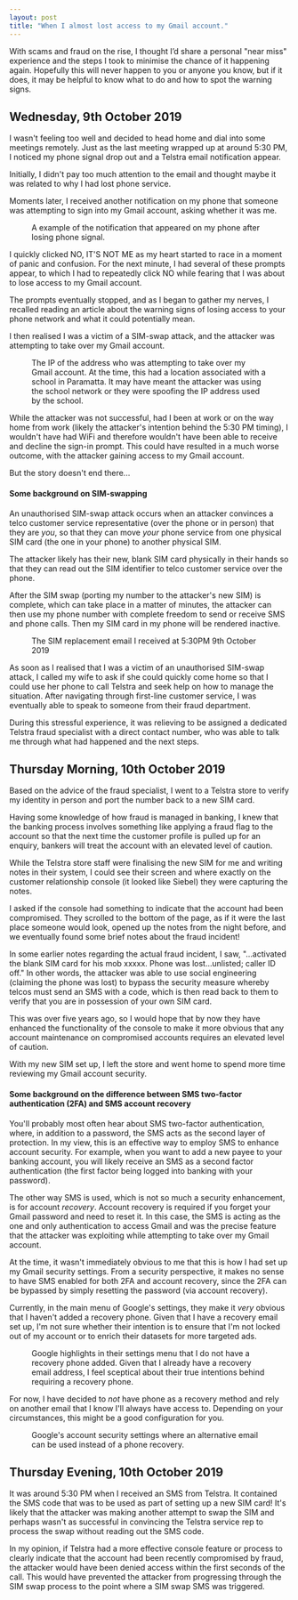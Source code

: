```yaml
---
layout: post
title: "When I almost lost access to my Gmail account."
---
```




With scams and fraud on the rise, I thought I’d share a personal "near miss" experience and the steps I took to minimise the chance of it happening again. Hopefully this will never happen to you or anyone you know, but if it does, it may be helpful to know what to do and how to spot the warning signs.

## Wednesday, 9th October 2019
I wasn't feeling too well and decided to head home and dial into some meetings remotely. Just as the last meeting wrapped up at around 5:30 PM, I noticed my phone signal drop out and a Telstra email notification appear.

Initially, I didn't pay too much attention to the email and thought maybe it was related to why I had lost phone service.

Moments later, I received another notification on my phone that someone was attempting to sign into my Gmail account, asking whether it was me.

<figure>
  <img src="/assets/sim-swap/sign_in.png" alt="" loading="lazy">
  <figcaption>
    A example of the notification that appeared on my phone after losing phone signal.
  </figcaption>
</figure>

I quickly clicked NO, IT'S NOT ME as my heart started to race in a moment of panic and confusion. For the next minute, I had several of these prompts appear, to which I had to repeatedly click NO while fearing that I was about to lose access to my Gmail account.

The prompts eventually stopped, and as I began to gather my nerves, I recalled reading an article about the warning signs of losing access to your phone network and what it could potentially mean.

I then realised I was a victim of a SIM-swap attack, and the attacker was attempting to take over my Gmail account.

<figure>
  <img src="/assets/sim-swap/hacker_ip.png" alt="" loading="lazy">
  <figcaption>
    The IP of the address who was attempting to take over my Gmail account. At the time, this had a location associated with a school in Paramatta. It may have meant the attacker was using the school network or they were spoofing the IP address used by the school.
  </figcaption>
</figure>

While the attacker was not successful, had I been at work or on the way home from work (likely the attacker's intention behind the 5:30 PM timing), I wouldn't have had WiFi and therefore wouldn't have been able to receive and decline the sign-in prompt. This could have resulted in a much worse outcome, with the attacker gaining access to my Gmail account.

But the story doesn't end there...

#### Some background on SIM-swapping
An unauthorised SIM-swap attack occurs when an attacker convinces a telco customer service representative (over the phone or in person) that they are _you_, so that they can move _your_ phone service from one physical SIM card (the one in your phone) to another physical SIM.

The attacker likely has their new, blank SIM card physically in their hands so that they can read out the SIM identifier to telco customer service over the phone.

After the SIM swap (porting my number to the attacker's new SIM) is complete, which can take place in a matter of minutes, the attacker can then use my phone number with complete freedom to send or receive SMS and phone calls. Then my SIM card in my phone will be rendered inactive.

<figure>
  <img src="/assets/sim-swap/email.png" alt="" loading="lazy">
  <figcaption>
    The SIM replacement email I received at 5:30PM 9th October 2019
  </figcaption>
</figure>

As soon as I realised that I was a victim of an unauthorised SIM-swap attack, I called my wife to ask if she could quickly come home so that I could use her phone to call Telstra and seek help on how to manage the situation. After navigating through first-line customer service, I was eventually able to speak to someone from their fraud department.

During this stressful experience, it was relieving to be assigned a dedicated Telstra fraud specialist with a direct contact number, who was able to talk me through what had happened and the next steps.

## Thursday Morning, 10th October 2019
Based on the advice of the fraud specialist, I went to a Telstra store to verify my identity in person and port the number back to a new SIM card. 

Having some knowledge of how fraud is managed in banking, I knew that the banking process involves something like applying a fraud flag to the account so that the next time the customer profile is pulled up for an enquiry, bankers will treat the account with an elevated level of caution.

While the Telstra store staff were finalising the new SIM for me and writing notes in their system, I could see their screen and where exactly on the customer relationship console (it looked like Siebel) they were capturing the notes.

I asked if the console had something to indicate that the account had been compromised. They scrolled to the bottom of the page, as if it were the last place someone would look, opened up the notes from the night before, and we eventually found some brief notes about the fraud incident!

In some earlier notes regarding the actual fraud incident, I saw, "...activated the blank SIM card for his mob xxxxx. Phone was lost...unlisted; caller ID off." In other words, the attacker was able to use social engineering (claiming the phone was lost) to bypass the security measure whereby telcos must send an SMS with a code, which is then read back to them to verify that you are in possession of your own SIM card.

This was over five years ago, so I would hope that by now they have enhanced the functionality of the console to make it more obvious that any account maintenance on compromised accounts requires an elevated level of caution.

With my new SIM set up, I left the store and went home to spend more time reviewing my Gmail account security.

#### Some background on the difference between SMS two-factor authentication (2FA) and SMS account recovery
You'll probably most often hear about SMS two-factor authentication, where, in addition to a password, the SMS acts as the second layer of protection. In my view, this is an effective way to employ SMS to enhance account security. For example, when you want to add a new payee to your banking account, you will likely receive an SMS as a second factor authentication (the first factor being logged into banking with your password).

The other way SMS is used, which is not so much a security enhancement, is for account _recovery_. Account recovery is required if you forget your Gmail password and need to reset it. In this case, the SMS is acting as the one and only authentication to access Gmail and was the precise feature that the attacker was exploiting while attempting to take over my Gmail account.

At the time, it wasn't immediately obvious to me that this is how I had set up my Gmail security settings. From a security perspective, it makes no sense to have SMS enabled for both 2FA and account recovery, since the 2FA can be bypassed by simply resetting the password (via account recovery).

Currently, in the main menu of Google's settings, they make it _very_ obvious that I haven't added a recovery phone. Given that I have a recovery email set up, I'm not sure whether their intention is to ensure that I'm not locked out of my account or to enrich their datasets for more targeted ads.

<figure>
  <img src="/assets/sim-swap/recovery_phone.png" alt="" loading="lazy">
  <figcaption>
    Google highlights in their settings menu that I do not have a recovery phone added. Given that I already have a recovery email address, I feel sceptical about their true intentions behind requiring a recovery phone.
  </figcaption>
</figure>

For now, I have decided to _not_ have phone as a recovery method and rely on another email that I know I'll always have access to. Depending on your circumstances, this might be a good configuration for you.

<figure>
  <img src="/assets/sim-swap/recovery_email.png" alt="" loading="lazy">
  <figcaption>
    Google's account security settings where an alternative email can be used instead of a phone recovery.
  </figcaption>
</figure>

## Thursday Evening, 10th October 2019
It was around 5:30 PM when I received an SMS from Telstra. It contained the SMS code that was to be used as part of setting up a new SIM card! It's likely that the attacker was making another attempt to swap the SIM and perhaps wasn't as successful in convincing the Telstra service rep to process the swap without reading out the SMS code.

In my opinion, if Telstra had a more effective console feature or process to clearly indicate that the account had been recently compromised by fraud, the attacker would have been denied access within the first seconds of the call. This would have prevented the attacker from progressing through the SIM swap process to the point where a SIM swap SMS was triggered.


